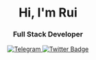 <div id="header" align="center">
  <h1>Hi, I'm Rui</h1>
  <h3>Full Stack Developer</h3>
</div>
<div id="badges" align="center">
  <a href="your-youtube-URL">
    <img src="https://img.shields.io/badge/Telegram-2CA5E0?style=for-the-badge&logo=telegram&logoColor=white" alt="Telegram"/>
  </a>
  <a href="your-twitter-URL">
    <img src="https://img.shields.io/badge/Twitter-blue?style=for-the-badge&logo=twitter&logoColor=white" alt="Twitter Badge"/>
  </a>
</div>
